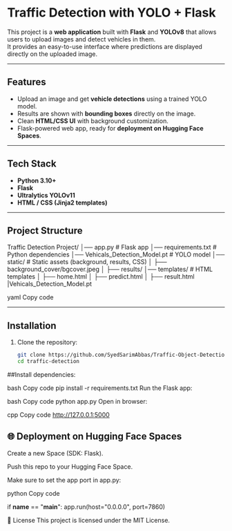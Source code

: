 #  Traffic Detection with YOLO + Flask

This project is a **web application** built with **Flask** and **YOLOv8** that allows users to upload images and detect vehicles in them.  
It provides an easy-to-use interface where predictions are displayed directly on the uploaded image.

---

##  Features
- Upload an image and get **vehicle detections** using a trained YOLO model.  
- Results are shown with **bounding boxes** directly on the image.  
- Clean **HTML/CSS UI** with background customization.  
- Flask-powered web app, ready for **deployment on Hugging Face Spaces**.  

---

##  Tech Stack
- **Python 3.10+**
- **Flask**
- **Ultralytics YOLOv11**
- **HTML / CSS (Jinja2 templates)**

---

##  Project Structure
Traffic Detection Project/
│── app.py # Flask app
│── requirements.txt # Python dependencies
│── Vehicals_Detection_Model.pt # YOLO model
│── static/ # Static assets (background, results, CSS)
│ ├── background_cover/bgcover.jpeg
│ ├── results/
│── templates/ # HTML templates
│ ├── home.html
│ ├── predict.html
│ ├── result.html
|Vehicals_Detection_Model.pt

yaml
Copy code

---

##  Installation

1. Clone the repository:
   ```bash
   git clone https://github.com/SyedSarimAbbas/Traffic-Object-Detection.git
   cd traffic-detection
##Install dependencies:

bash
Copy code
pip install -r requirements.txt
Run the Flask app:

bash
Copy code
python app.py
Open in browser:

cpp
Copy code
http://127.0.0.1:5000

## 🌐 Deployment on Hugging Face Spaces
Create a new Space (SDK: Flask).

Push this repo to your Hugging Face Space.

Make sure to set the app port in app.py:

python
Copy code

if __name__ == "__main__":
    app.run(host="0.0.0.0", port=7860)

📜 License
This project is licensed under the MIT License.

